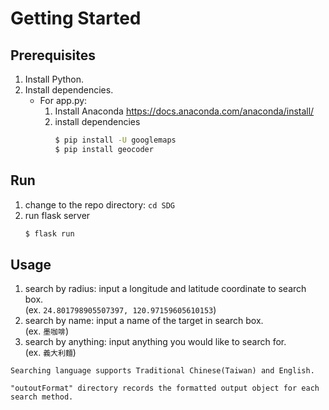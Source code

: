 # Getting Started

## Prerequisites
1. Install Python.
2. Install dependencies.
    * For app.py: <br>
        1. Install Anaconda https://docs.anaconda.com/anaconda/install/
        2. install dependencies
             ```bash
            $ pip install -U googlemaps
            $ pip install geocoder
## Run
1. change to the repo directory: `cd SDG`
2. run flask server
    ```bash
    $ flask run

## Usage
1. search by radius: input a longitude and latitude coordinate to search box.<br>(ex. `24.801798905507397, 120.97159605610153`)
2. search by name: input a name of the target in search box.<br>(ex. `墨咖啡`)
3. search by anything: input anything you would like to search for.<br>
(ex. `義大利麵`)<br>

`Searching language supports Traditional Chinese(Taiwan) and English.`

`"outoutFormat" directory records the formatted output object for each search method.`